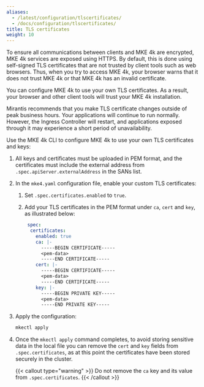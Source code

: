 ```yaml
---
aliases:
  - /latest/configuration/tlscertificates/
  - /docs/configuration/tlscertificates/
title: TLS certificates
weight: 10
---
```


To ensure all communications between clients and MKE 4k are encrypted, MKE 4k
services are exposed using HTTPS. By default, this is done using self-signed
TLS certificates that are not trusted by client tools such as web browsers.
Thus, when you try to access MKE 4k, your browser warns that it does not trust
MKE 4k or that MKE 4k has an invalid certificate.

You can configure MKE 4k to use your own TLS certificates. As a result, your
browser and other client tools will trust your MKE 4k installation.

Mirantis recommends that you make TLS certificate changes outside of peak
business hours. Your applications will continue to run normally. However, the
Ingress Controller will restart, and applications exposed through it may
experience a short period of unavailability.

Use the MKE 4k CLI to configure MKE 4k to use your own TLS certificates and
keys:

1. All keys and certificates must be uploaded in PEM format, and the
   certificates must include the external address from
   `.spec.apiServer.externalAddress` in the SANs list.

2. In the `mke4.yaml` configuration file, enable your custom TLS
   certificates:

   1.  Set `.spec.certificates.enabled` to `true`.

   2. Add your TLS certificates in the PEM format under `ca`, `cert` and
      `key`, as illustrated below:

      ```yaml
       spec:
        certificates:
          enabled: true
          ca: |-
            -----BEGIN CERTIFICATE-----
            <pem-data>
            -----END CERTIFICATE-----
          cert: |-
            -----BEGIN CERTIFICATE-----
            <pem-data>
            -----END CERTIFICATE-----
          key: |-
            -----BEGIN PRIVATE KEY-----
            <pem-data>
            -----END PRIVATE KEY-----
      ```

3. Apply the configuration:

   ```bash
   mkectl apply
   ```

4. Once the `mkectl apply` command completes, to avoid storing sensitive data
   in the local file you can remove the `cert` and `key` fields from
   `.spec.certificates`, as at this point the certificates have been stored
   securely in the cluster.

   {{< callout type="warning" >}}
   Do not remove the `ca` key and its value from `.spec.certificates`.
   {{< /callout >}}